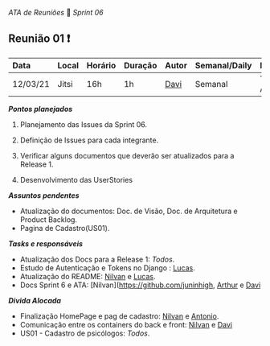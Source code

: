  *ATA de Reuniões* 📝 *Sprint 06* 

## Reunião 01 ❗

| Data  | Local | Horário | Duração  | Autor | Semanal/Daily | Participantes |
| :- | :- | :- | :- | :- | :- | :- |
| 12/03/21 | Jitsi | 16h | 1h | [Davi](https://github.com/DaviMatheus)| Semanal | Todos menos Antonio |

***Pontos planejados***  

1. Planejamento das Issues da Sprint 06.

2. Definição de Issues para cada integrante.

3. Verificar alguns documentos que deverão ser atualizados para a Release 1.

4. Desenvolvimento das UserStories


***Assuntos pendentes***
* Atualização do documentos: Doc. de Visão, Doc. de Arquitetura e Product Backlog.
* Pagina de Cadastro(US01).

***Tasks e responsáveis***
- Atualização dos Docs para a Release 1: *Todos*.
- Estudo de Autenticação e Tokens no Django : [Lucas](https://github.com/mibasFerraz).
- Atualização do README: [Nilvan](https://github.com/juninhigh) e [Lucas](https://github.com/mibasFerraz).
- Docs Sprint 6 e ATA: [Nilvan](https://github.com/juninhigh,  [Arthur](https://github.com/art1505) e [Davi](https://github.com/DaviMatheus)

***Divida Alocada***
- Finalização HomePage e pag de cadastro: [Nilvan](https://github.com/juninhigh) e  [Antonio](https://github.com/antoniotoineto).
- Comunicação entre os containers do back e front: [Nilvan](https://github.com/juninhigh) e [Davi](https://github.com/DaviMatheus)
- US01 - Cadastro de psicólogos: *Todos*.